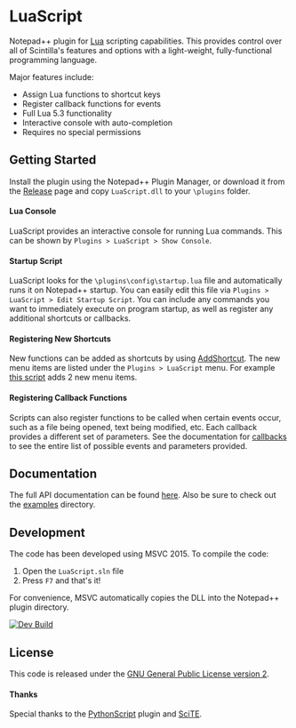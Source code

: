 # LuaScript
Notepad++ plugin for [Lua](http://www.lua.org/) scripting capabilities. This provides control over all of Scintilla's features and options with a light-weight, fully-functional programming language.

Major features include:

- Assign Lua functions to shortcut keys
- Register callback functions for events
- Full Lua 5.3 functionality
- Interactive console with auto-completion
- Requires no special permissions

## Getting Started
Install the plugin using the Notepad++ Plugin Manager, or download it from the [Release](https://github.com/dail8859/LuaScript/releases) page and copy `LuaScript.dll` to your `\plugins` folder.

#### Lua Console
LuaScript provides an interactive console for running Lua commands. This can be shown by `Plugins > LuaScript > Show Console`.

#### Startup Script
LuaScript looks for the `\plugins\config\startup.lua` file and automatically runs it on Notepad++ startup. You can easily edit this file via `Plugins > LuaScript > Edit Startup Script`. You can include any commands you want to immediately execute on program startup, as well as register any additional shortcuts or callbacks.

#### Registering New Shortcuts
New functions can be added as shortcuts by using [AddShortcut](https://dail8859.github.io/LuaScript/classes/Notepad.html#Notepad.AddShortcut). The new menu items are listed under the `Plugins > LuaScript` menu. For example [this script](https://dail8859.github.io/LuaScript/examples/visualstudiolinecopy.lua.html) adds 2 new menu items.

#### Registering Callback Functions
Scripts can also register functions to be called when certain events occur, such as a file being opened, text being modified, etc. Each callback provides a different set of parameters. See the documentation for [callbacks](https://dail8859.github.io/LuaScript/topics/callbacks.md.html) to see the entire list of possible events and parameters provided.

## Documentation
The full API documentation can be found [here](http://dail8859.github.io/LuaScript/). Also be sure to check out the [examples](/examples/) directory.

## Development
The code has been developed using MSVC 2015. To compile the code:

1. Open the `LuaScript.sln` file
1. Press `F7` and that's it!

For convenience, MSVC automatically copies the DLL into the Notepad++ plugin directory. 

[![Dev Build](https://ci.appveyor.com/api/projects/status/k80bu9lfjk5n3i39?svg=true)](https://ci.appveyor.com/project/OwnageIsMagic/luascript-til21/build/artifacts)

## License
This code is released under the [GNU General Public License version 2](http://www.gnu.org/licenses/gpl-2.0.txt).

#### Thanks
Special thanks to the [PythonScript](https://github.com/bruderstein/PythonScript) plugin and [SciTE](http://www.scintilla.org/SciTE.html).
